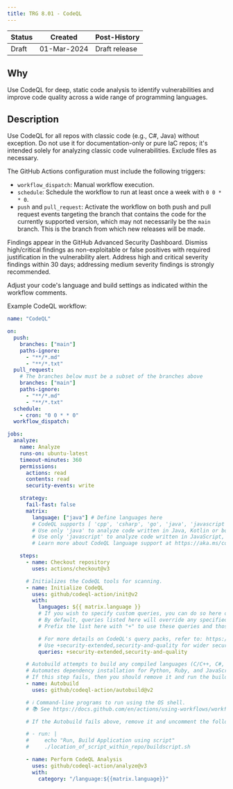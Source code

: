 ```yaml
---
title: TRG 8.01 - CodeQL
---
```


| Status | Created     | Post-History                         |
|--------|-------------|--------------------------------------|
| Draft  | 01-Mar-2024 | Draft release                        |

## Why

Use CodeQL for deep, static code analysis to identify vulnerabilities and improve code quality across a wide range of programming languages.

## Description

Use CodeQL for all repos with classic code (e.g., C#, Java) without exception. Do not use it for documentation-only or pure IaC repos; it's intended solely for analyzing classic code vulnerabilities. Exclude files as necessary.

The GitHub Actions configuration must include the following triggers:

- `workflow_dispatch`: Manual workflow execution.
- `schedule`: Schedule the workflow to run at least once a week with `0 0 * * 0`.
- `push` and `pull_request`: Activate the workflow on both push and pull request events targeting the branch that contains the code for the currently supported version, which may not necessarily be the `main` branch. This is the branch from which new releases will be made.

Findings appear in the GitHub Advanced Security Dashboard. Dismiss high/critical findings as non-exploitable or false positives with required justification in the vulnerability alert. Address high and critical severity findings within 30 days; addressing medium severity findings is strongly recommended.

Adjust your code's language and build settings as indicated within the workflow comments.

Example CodeQL workflow:

```yml
name: "CodeQL"

on:
  push:
    branches: ["main"]
    paths-ignore:
      - "**/*.md"
      - "**/*.txt"
  pull_request:
    # The branches below must be a subset of the branches above
    branches: ["main"]
    paths-ignore:
      - "**/*.md"
      - "**/*.txt"
  schedule:
    - cron: "0 0 * * 0"
  workflow_dispatch:

jobs:
  analyze:
    name: Analyze
    runs-on: ubuntu-latest
    timeout-minutes: 360
    permissions:
      actions: read
      contents: read
      security-events: write

    strategy:
      fail-fast: false
      matrix:
        language: ["java"] # Define languages here
        # CodeQL supports [ 'cpp', 'csharp', 'go', 'java', 'javascript', 'python', 'ruby', 'swift' ]
        # Use only 'java' to analyze code written in Java, Kotlin or both
        # Use only 'javascript' to analyze code written in JavaScript, TypeScript or both
        # Learn more about CodeQL language support at https://aka.ms/codeql-docs/language-support

    steps:
      - name: Checkout repository
        uses: actions/checkout@v3

      # Initializes the CodeQL tools for scanning.
      - name: Initialize CodeQL
        uses: github/codeql-action/init@v2
        with:
          languages: ${{ matrix.language }}
          # If you wish to specify custom queries, you can do so here or in a config file
          # By default, queries listed here will override any specified in a config file
          # Prefix the list here with "+" to use these queries and those in the config file

          # For more details on CodeQL's query packs, refer to: https://docs.github.com/en/code-security/code-scanning/automatically-scanning-your-code-for-vulnerabilities-and-errors/configuring-code-scanning#using-queries-in-ql-packs
          # Use +security-extended,security-and-quality for wider security and better code quality
          queries: +security-extended,security-and-quality

      # Autobuild attempts to build any compiled languages (C/C++, C#, Go, Java, or Swift)
      # Automates dependency installation for Python, Ruby, and JavaScript, optimizing the CodeQL analysis setup
      # If this step fails, then you should remove it and run the build manually (see below)
      - name: Autobuild
        uses: github/codeql-action/autobuild@v2

      # ℹ️ Command-line programs to run using the OS shell.
      # 📚 See https://docs.github.com/en/actions/using-workflows/workflow-syntax-for-github-actions#jobsjob_idstepsrun

      # If the Autobuild fails above, remove it and uncomment the following three lines modify them (or add more) to build your code if your project, please refer to the EXAMPLE below for guidance

      # - run: |
      #     echo "Run, Build Application using script"
      #     ./location_of_script_within_repo/buildscript.sh

      - name: Perform CodeQL Analysis
        uses: github/codeql-action/analyze@v3
        with:
          category: "/language:${{matrix.language}}"
```
